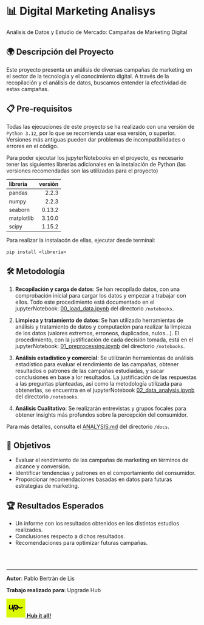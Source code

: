 # 📊 Digital Marketing Analisys
Análisis de Datos y Estudio de Mercado: Campañas de Marketing  Digital

## 🌍 Descripción del Proyecto

Este proyecto presenta un análisis de diversas campañas de marketing en el sector de la tecnología y el conocimiento digital. A través de la recopilación y el análisis de datos, buscamos entender la efectividad de estas campañas.

## 📋 Pre-requisitos

Todas las ejecuciones de este proyecto se ha realizado con una versión de `Python 3.12`, por lo que se recomienda usar esa versión, o superior. Versiones más antiguas pueden dar problemas de incompatibilidades o errores en el código.

Para poder ejecutar los jupyterNotebooks en el proyecto, es necesario tener las siguientes librerías adicionales en la instalación de Python (las versiones recomendadas son las utilizadas para el proyecto)

| librería | versión |
| :- | -: |
| pandas | 2.2.3 |
| numpy | 2.2.3 |
| seaborn | 0.13.2 |
| matplotlib | 3.10.0 |
| scipy | 1.15.2 |

Para realizar la instalacón de ellas, ejecutar desde terminal:
```
pip install <librería>
```

## 🛠 Metodología

1. **Recopilación y carga de datos**: Se han recopilado datos, con una comprobación inicial para cargar los datos y empezar a trabajar con ellos. Todo este procedimiento está documentado en el jupyterNotebook: [00_load_data.ipynb](./notebooks/00_load_data.ipynb) del directorio `/notebooks`.

2. **Limpieza y tratamiento de datos**: Se han utilizado herramientas de análisis y tratamiento de datos y computación para realizar la limpieza de los datos (valores extremos, erroneos, duplicados, nulos...). El procedimiento, con la justificación de cada decisión tomada, está en el jupyterNotebook: [01_preprocessing.ipynb](./notebooks/01_preprocessing.ipynb) del directorio `/notebooks`.

3. **Análisis estadístico y comercial**: Se utilizarán herramientas de análisis estadístico para evaluar el rendimiento de las campañas, obtener resultados o patrones de las campañas estudiadas, y sacar conclusiones en base a lor resultados. La justificación de las respuestas a las preguntas planteadas, así como la metodología utilizada para obtenerlas, se encuentra en el jupyterNotebook [02_data_analysis.ipynb](./notebooks/02_data_analysis.ipynb) del directorio `/notebooks`.

4. **Análisis Cualitativo**: Se realizarán entrevistas y grupos focales para obtener insights más profundos sobre la percepción del consumidor.

Para más detalles, consulta el [ANALYSIS.md](./docs/ANALYSIS.md) del directorio `/docs`.

## 🎯 Objetivos

- Evaluar el rendimiento de las campañas de marketing en términos de alcance y conversión.
- Identificar tendencias y patrones en el comportamiento del consumidor.
- Proporcionar recomendaciones basadas en datos para futuras estrategias de marketing.

## 🏆 Resultados Esperados

- Un informe con los resultados obtenidos en los distintos estudios realizados.
- Conclusiones respecto a dichos resultados.
- Recomendaciones para optimizar futuras campañas.

<br/>
<br/>

---

**Autor**: Pablo Bertrán de Lis

**Trabajo realizado para**: Upgrade Hub

<a href="https://www.upgrade-hub.com/"><img src="./img/upgrade_logo.jpg" alt="Description" width="50"> **Hub it all!**</a>
